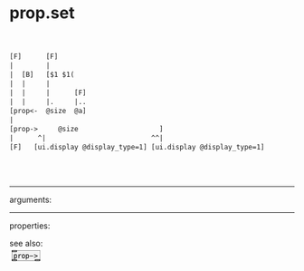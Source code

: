 # prop.set

```


[F]      [F]
|        |
|  [B]   [$1 $1(
|  |     |
|  |     |      [F]
|  |     |.     |..
[prop<-  @size  @a]
|
[prop->     @size                    ]
|      ^|                          ^^|
[F]   [ui.display @display_type=1] [ui.display @display_type=1]


            
```
---
arguments:


---
properties:


see also:<br>
![prop-&gt;](img/object_prop-&gt;.png)
